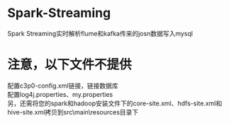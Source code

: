 # Spark-Streaming
Spark Streaming实时解析flume和kafka传来的josn数据写入mysql<br />
# 注意，以下文件不提供
配置c3p0-config.xml链接，链接数据库<br />
配置log4j.properties、my.properties<br />
另，还需将您的spark和hadoop安装文件下的core-site.xml、hdfs-site.xml和hive-site.xml拷贝到src\main\resources目录下
